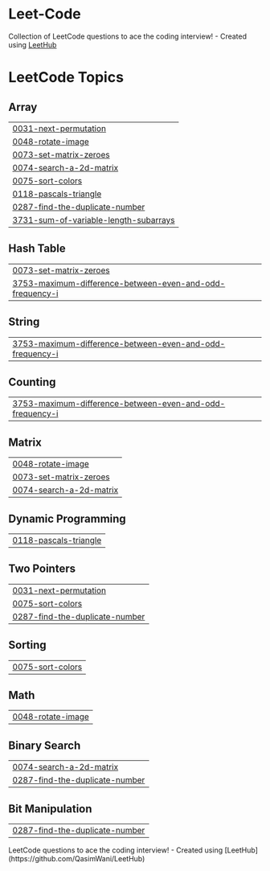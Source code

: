 # Leet-Code
Collection of LeetCode questions to ace the coding interview! - Created using [LeetHub](https://github.com/QasimWani/LeetHub)

<!---LeetCode Topics Start-->
# LeetCode Topics
## Array
|  |
| ------- |
| [0031-next-permutation](https://github.com/mdsaqlain538/Leet-Code/tree/master/0031-next-permutation) |
| [0048-rotate-image](https://github.com/mdsaqlain538/Leet-Code/tree/master/0048-rotate-image) |
| [0073-set-matrix-zeroes](https://github.com/mdsaqlain538/Leet-Code/tree/master/0073-set-matrix-zeroes) |
| [0074-search-a-2d-matrix](https://github.com/mdsaqlain538/Leet-Code/tree/master/0074-search-a-2d-matrix) |
| [0075-sort-colors](https://github.com/mdsaqlain538/Leet-Code/tree/master/0075-sort-colors) |
| [0118-pascals-triangle](https://github.com/mdsaqlain538/Leet-Code/tree/master/0118-pascals-triangle) |
| [0287-find-the-duplicate-number](https://github.com/mdsaqlain538/Leet-Code/tree/master/0287-find-the-duplicate-number) |
| [3731-sum-of-variable-length-subarrays](https://github.com/mdsaqlain538/Leet-Code/tree/master/3731-sum-of-variable-length-subarrays) |
## Hash Table
|  |
| ------- |
| [0073-set-matrix-zeroes](https://github.com/mdsaqlain538/Leet-Code/tree/master/0073-set-matrix-zeroes) |
| [3753-maximum-difference-between-even-and-odd-frequency-i](https://github.com/mdsaqlain538/Leet-Code/tree/master/3753-maximum-difference-between-even-and-odd-frequency-i) |
## String
|  |
| ------- |
| [3753-maximum-difference-between-even-and-odd-frequency-i](https://github.com/mdsaqlain538/Leet-Code/tree/master/3753-maximum-difference-between-even-and-odd-frequency-i) |
## Counting
|  |
| ------- |
| [3753-maximum-difference-between-even-and-odd-frequency-i](https://github.com/mdsaqlain538/Leet-Code/tree/master/3753-maximum-difference-between-even-and-odd-frequency-i) |
## Matrix
|  |
| ------- |
| [0048-rotate-image](https://github.com/mdsaqlain538/Leet-Code/tree/master/0048-rotate-image) |
| [0073-set-matrix-zeroes](https://github.com/mdsaqlain538/Leet-Code/tree/master/0073-set-matrix-zeroes) |
| [0074-search-a-2d-matrix](https://github.com/mdsaqlain538/Leet-Code/tree/master/0074-search-a-2d-matrix) |
## Dynamic Programming
|  |
| ------- |
| [0118-pascals-triangle](https://github.com/mdsaqlain538/Leet-Code/tree/master/0118-pascals-triangle) |
## Two Pointers
|  |
| ------- |
| [0031-next-permutation](https://github.com/mdsaqlain538/Leet-Code/tree/master/0031-next-permutation) |
| [0075-sort-colors](https://github.com/mdsaqlain538/Leet-Code/tree/master/0075-sort-colors) |
| [0287-find-the-duplicate-number](https://github.com/mdsaqlain538/Leet-Code/tree/master/0287-find-the-duplicate-number) |
## Sorting
|  |
| ------- |
| [0075-sort-colors](https://github.com/mdsaqlain538/Leet-Code/tree/master/0075-sort-colors) |
## Math
|  |
| ------- |
| [0048-rotate-image](https://github.com/mdsaqlain538/Leet-Code/tree/master/0048-rotate-image) |
## Binary Search
|  |
| ------- |
| [0074-search-a-2d-matrix](https://github.com/mdsaqlain538/Leet-Code/tree/master/0074-search-a-2d-matrix) |
| [0287-find-the-duplicate-number](https://github.com/mdsaqlain538/Leet-Code/tree/master/0287-find-the-duplicate-number) |
## Bit Manipulation
|  |
| ------- |
| [0287-find-the-duplicate-number](https://github.com/mdsaqlain538/Leet-Code/tree/master/0287-find-the-duplicate-number) |
<!---LeetCode Topics End-->LeetCode questions to ace the coding interview! - Created using [LeetHub](https://github.com/QasimWani/LeetHub)
